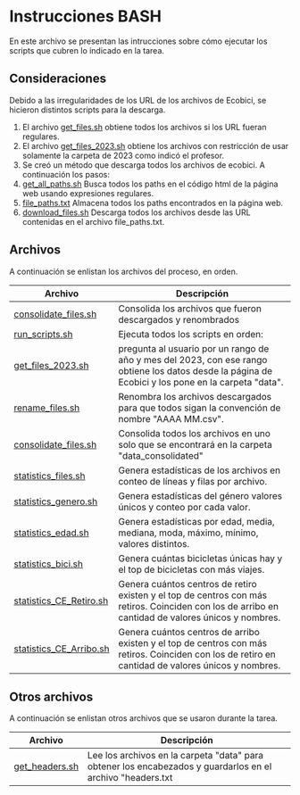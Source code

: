# Instrucciones BASH

En este archivo se presentan las intrucciones sobre cómo ejecutar los scripts que cubren lo indicado en la tarea.

## Consideraciones

Debido a las irregularidades de los URL de los archivos de Ecobici, se hicieron distintos scripts para la descarga.

1. El archivo [get_files.sh](get_files.sh) obtiene todos los archivos si los URL fueran regulares.
2. El archivo [get_files_2023.sh](get_files_2023.sh) obtiene los archivos con restricción de usar solamente la carpeta de 2023 como indicó el profesor.
3. Se creó un método que descarga todos los archivos de ecobici. A continuación los pasos:
  1. [get_all_paths.sh](get_all_paths.sh) Busca todos los paths en el código html de la página web usando expresiones regulares.
  2. [file_paths.txt](file_paths.txt) Almacena todos los paths encontrados en la página web.
  3. [download_files.sh](download_files.sh) Descarga todos los archivos desde las URL contenidas en el archivo file_paths.txt.

## Archivos

A continuación se enlistan los archivos del proceso, en orden.

|Archivo|Descripción
|-|-
|[consolidate_files.sh](consolidate_files.sh)|Consolida los archivos que fueron descargados y renombrados
|[run_scripts.sh](run_scripts.sh)|Ejecuta todos los scripts en orden:
|[get_files_2023.sh](get_files_2023.sh)|pregunta al usuario por un rango de año y mes del 2023, con ese rango obtiene los datos desde la página de Ecobici y los pone en la carpeta "data".
|[rename_files.sh](rename_files.sh)|Renombra los archivos descargados para que todos sigan la convención de nombre "AAAA MM.csv".
|[consolidate_files.sh](consolidate_files.sh)|Consolida todos los archivos en uno solo que se encontrará en la carpeta "data_consolidated"
|[statistics_files.sh](statistics_files.sh)|Genera estadísticas de los archivos en conteo de líneas y filas por archivo.
|[statistics_genero.sh](statistics_genero.sh)|Genera estadísticas del género valores únicos y conteo por cada valor.
|[statistics_edad.sh](statistics_edad.sh)|Genera estadísticas por edad, media, mediana, moda, máximo, mínimo, valores distintos.
|[statistics_bici.sh](statistics_bici.sh)|Genera cuántas bicicletas únicas hay y el top de bicicletas con más viajes.
|[statistics_CE_Retiro.sh](statistics_CE_Retiro.sh)|Genera cuántos centros de retiro existen y el top de centros con más retiros. Coinciden con los de arribo en cantidad de valores únicos  y nombres.
|[statistics_CE_Arribo.sh](statistics_CE_Arribo.sh)|Genera cuántos centros de arribo existen y el top de centros con más retiros. Coinciden con los de retiro en cantidad de valores únicos y nombres.

## Otros archivos

A continuación se enlistan otros archivos que se usaron durante la tarea.

|Archivo|Descripción
|-|-
|[get_headers.sh](get_headers.sh)|Lee los archivos en la carpeta "data" para obtener los encabezados y guardarlos en el archivo "headers.txt
